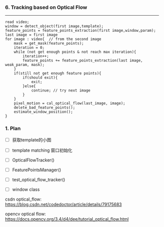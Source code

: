### 6. Tracking based on Optical Flow

----

~~~pseudocode
read video;
window = detect_object(first image,template);
feature_points = feature_points_extraction(first image,window,param);
last image = first image
for image : video{  // from the second image
	mask = get_mask(feature_points);
	iteration = 0;
 	while (not get enough points & not reach max iteration){
		iteration++;
		feature_points += feature_points_extraction(last image, weak_param, mask); 
	}
	if(still not get enough feature points){
        if(should exit){
        	exit;
        }else{
        	continue; // try next image
        }
    }
	pixel_motion = cal_optical_flow(last_image, image);
	delete_bad_feature_points();
	estimate_window_position();
}
~~~

### 1. Plan 

- [ ] 获取template的小图
- [ ] template matching 窗口初始化
- [ ] OpticalFlowTracker()
- [ ] FeaturePointsManager()
- [ ] test_optical_flow_tracker()
- [ ] window class







csdn optical_flow: https://blog.csdn.net/codedoctor/article/details/79175683

opencv optical flow: https://docs.opencv.org/3.4/d4/dee/tutorial_optical_flow.html